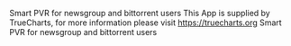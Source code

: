 Smart PVR for newsgroup and bittorrent users
This App is supplied by TrueCharts, for more information please visit https://truecharts.org
Smart PVR for newsgroup and bittorrent users
